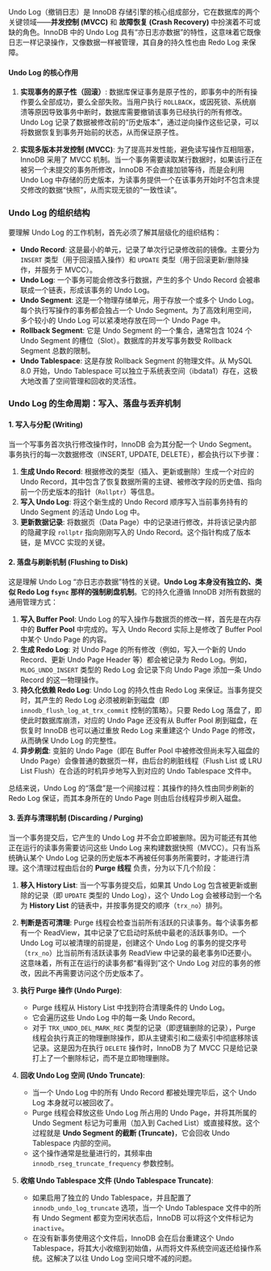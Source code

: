 
Undo Log（撤销日志）是 InnoDB 存储引擎的核心组成部分，它在数据库的两个关键领域——**并发控制 (MVCC)** 和 **故障恢复 (Crash Recovery)** 中扮演着不可或缺的角色。InnoDB 中的 Undo Log 具有“亦日志亦数据”的特性，这意味着它既像日志一样记录操作，又像数据一样被管理，其自身的持久性也由 Redo Log 来保障。

#### Undo Log 的核心作用

1.  **实现事务的原子性（回滚）**: 数据库保证事务是原子性的，即事务中的所有操作要么全部成功，要么全部失败。当用户执行 `ROLLBACK`，或因死锁、系统崩溃等原因导致事务中断时，数据库需要撤销该事务已经执行的所有修改。Undo Log 记录了数据被修改前的“历史版本”，通过逆向操作这些记录，可以将数据恢复到事务开始前的状态，从而保证原子性。

2.  **实现多版本并发控制 (MVCC)**: 为了提高并发性能，避免读写操作互相阻塞，InnoDB 采用了 MVCC 机制。当一个事务需要读取某行数据时，如果该行正在被另一个未提交的事务所修改，InnoDB 不会直接加锁等待，而是会利用 Undo Log 中存储的历史版本，为读事务提供一个在该事务开始时不包含未提交修改的数据“快照”，从而实现无锁的“一致性读”。

### Undo Log 的组织结构

要理解 Undo Log 的工作机制，首先必须了解其层级化的组织结构：

*   **Undo Record**: 这是最小的单元，记录了单次行记录修改前的镜像。主要分为 `INSERT` 类型（用于回滚插入操作）和 `UPDATE` 类型（用于回滚更新/删除操作，并服务于 MVCC）。
*   **Undo Log**: 一个事务可能会修改多行数据，产生的多个 Undo Record 会被串联成一个链表，形成该事务的 Undo Log。
*   **Undo Segment**: 这是一个物理存储单元，用于存放一个或多个 Undo Log。每个执行写操作的事务都会独占一个 Undo Segment。为了高效利用空间，多个较小的 Undo Log 可以紧凑地存放在同一个 Undo Page 中。
*   **Rollback Segment**: 它是 Undo Segment 的一个集合，通常包含 1024 个 Undo Segment 的槽位（Slot）。数据库的并发写事务数受 Rollback Segment 总数的限制。
*   **Undo Tablespace**: 这是存放 Rollback Segment 的物理文件。从 MySQL 8.0 开始，Undo Tablespace 可以独立于系统表空间（ibdata1）存在，这极大地改善了空间管理和回收的灵活性。

### Undo Log 的生命周期：写入、落盘与丢弃机制

#### 1. 写入与分配 (Writing)

当一个写事务首次执行修改操作时，InnoDB 会为其分配一个 Undo Segment。事务执行的每一次数据修改（INSERT, UPDATE, DELETE），都会执行以下步骤：

1.  **生成 Undo Record**: 根据修改的类型（插入、更新或删除）生成一个对应的 Undo Record，其中包含了恢复数据所需的主键、被修改字段的历史值、指向前一个历史版本的指针（`Rollptr`）等信息。
2.  **写入 Undo Log**: 将这个新生成的 Undo Record 顺序写入当前事务持有的 Undo Segment 的活动 Undo Log 中。
3.  **更新数据记录**: 将数据页（Data Page）中的记录进行修改，并将该记录内部的隐藏字段 `rollptr` 指向刚刚写入的 Undo Record。这个指针构成了版本链，是 MVCC 实现的关键。

#### 2. 落盘与刷新机制 (Flushing to Disk)

这是理解 Undo Log “亦日志亦数据”特性的关键。**Undo Log 本身没有独立的、类似 Redo Log `fsync` 那样的强制刷盘机制**。它的持久化遵循 InnoDB 对所有数据的通用管理方式：

1.  **写入 Buffer Pool**: Undo Log 的写入操作与数据页的修改一样，首先是在内存中的 **Buffer Pool** 中完成的。写入 Undo Record 实际上是修改了 Buffer Pool 中某个 Undo Page 的内容。
2.  **生成 Redo Log**: 对 Undo Page 的所有修改（例如，写入一个新的 Undo Record、更新 Undo Page Header 等）都会被记录为 Redo Log。例如，`MLOG_UNDO_INSERT` 类型的 Redo Log 会记录下向 Undo Page 添加一条 Undo Record 的这一物理操作。
3.  **持久化依赖 Redo Log**: Undo Log 的持久性由 Redo Log 来保证。当事务提交时，其产生的 Redo Log 必须被刷新到磁盘（即 `innodb_flush_log_at_trx_commit` 控制的策略）。只要 Redo Log 落盘了，即使此时数据库崩溃，对应的 Undo Page 还没有从 Buffer Pool 刷到磁盘，在恢复时 InnoDB 也可以通过重放 Redo Log 来重建这个 Undo Page 的修改，从而确保 Undo Log 的完整性。
4.  **异步刷盘**: 变脏的 Undo Page（即在 Buffer Pool 中被修改但尚未写入磁盘的 Undo Page）会像普通的数据页一样，由后台的刷脏线程（Flush List 或 LRU List Flush）在合适的时机异步地写入到对应的 Undo Tablespace 文件中。

总结来说，Undo Log 的“落盘”是一个间接过程：其操作的持久性由同步刷新的 Redo Log 保证，而其本身所在的 Undo Page 则由后台线程异步刷入磁盘。

#### 3. 丢弃与清理机制 (Discarding / Purging)

当一个事务提交后，它产生的 Undo Log 并不会立即被删除。因为可能还有其他正在运行的读事务需要访问这些 Undo Log 来构建数据快照（MVCC）。只有当系统确认某个 Undo Log 记录的历史版本不再被任何事务所需要时，才能进行清理。这个清理过程由后台的 **Purge 线程** 负责，分为以下几个阶段：

1.  **移入 History List**: 当一个写事务提交后，如果其 Undo Log 包含被更新或删除的记录（即 `UPDATE` 类型的 Undo Log），这个 Undo Log 会被移动到一个名为 **History List** 的链表中，并按事务提交的顺序（`trx_no`）排列。

2.  **判断是否可清理**: Purge 线程会检查当前所有活跃的只读事务。每个读事务都有一个 ReadView，其中记录了它启动时系统中最老的活跃事务ID。一个 Undo Log 可以被清理的前提是，创建这个 Undo Log 的事务的提交序号（`trx_no`）比当前所有活跃读事务 ReadView 中记录的最老事务ID还要小。这意味着，所有正在运行的读事务都“看得到”这个 Undo Log 对应的事务的修改，因此不再需要访问这个历史版本了。

3.  **执行 Purge 操作 (Undo Purge)**:
    *   Purge 线程从 History List 中找到符合清理条件的 Undo Log。
    *   它会遍历这些 Undo Log 中的每一条 Undo Record。
    *   对于 `TRX_UNDO_DEL_MARK_REC` 类型的记录（即逻辑删除的记录），Purge 线程会执行真正的物理删除操作，即从主键索引和二级索引中彻底移除该记录。这是因为在执行 `DELETE` 操作时，InnoDB 为了 MVCC 只是给记录打上了一个删除标记，而不是立即物理删除。

4.  **回收 Undo Log 空间 (Undo Truncate)**:
    *   当一个 Undo Log 中的所有 Undo Record 都被处理完毕后，这个 Undo Log 本身就可以被回收了。
    *   Purge 线程会释放这些 Undo Log 所占用的 Undo Page，并将其所属的 Undo Segment 标记为可重用（加入到 Cached List）或直接释放。这个过程就是 **Undo Segment 的截断 (Truncate)**，它会回收 Undo Tablespace 内部的空间。
    *   这个操作通常是批量进行的，其频率由 `innodb_rseg_truncate_frequency` 参数控制。

5.  **收缩 Undo Tablespace 文件 (Undo Tablespace Truncate)**:
    *   如果启用了独立的 Undo Tablespace，并且配置了 `innodb_undo_log_truncate` 选项，当一个 Undo Tablespace 文件中的所有 Undo Segment 都变为空闲状态后，InnoDB 可以将这个文件标记为 `inactive`。
    *   在没有新事务使用这个文件后，InnoDB 会在后台重建这个 Undo Tablespace，将其大小收缩到初始值，从而将文件系统空间返还给操作系统。这解决了以往 Undo Log 空间只增不减的问题。
